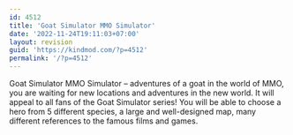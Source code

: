 ```yaml
---
id: 4512
title: 'Goat Simulator MMO Simulator'
date: '2022-11-24T19:11:03+07:00'
layout: revision
guid: 'https://kindmod.com/?p=4512'
permalink: '/?p=4512'
---
```


Goat Simulator MMO Simulator – adventures of a goat in the world of MMO, you are waiting for new locations and adventures in the new world. It will appeal to all fans of the Goat Simulator series! You will be able to choose a hero from 5 different species, a large and well-designed map, many different references to the famous films and games.